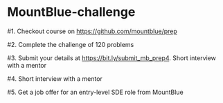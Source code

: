 # MountBlue-challenge

#1. Checkout course on https://github.com/mountblue/prep 


#2. Complete the challenge of 120 problems


#3. Submit your details at https://bit.ly/submit_mb_prep4. Short interview with a mentor


#4. Short interview with a mentor


#5. Get a job offer for an entry-level SDE role from MountBlue
